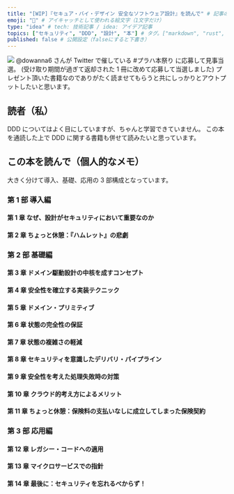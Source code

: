 ```yaml
---
title: "[WIP]『セキュア・バイ・デザイン 安全なソフトウェア設計』を読んで" # 記事のタイトル
emoji: "🐢" # アイキャッチとして使われる絵文字（1文字だけ）
type: "idea" # tech: 技術記事 / idea: アイデア記事
topics: ["セキュリティ", "DDD", "設計", "本"] # タグ。["markdown", "rust", "aws"]のように指定する
published: false # 公開設定（falseにすると下書き）
---
```


![](https://m.media-amazon.com/images/I/512NUC5YzPL._SX260_.jpg)
@dowanna6 さんが Twitter で催している #プラハ本祭り に応募して見事当選。
(受け取り期間が過ぎて返却された 1 冊に改めて応募して当選しました)
プレゼント頂いた書籍なのでありがたく読ませてもらうと共にしっかりとアウトプットしたいと思います。

## 読者（私）

DDD についてはよく目にしていますが、ちゃんと学習できていません。
この本を通読した上で DDD に関する書籍も併せて読みたいと思っています。

## この本を読んで（個人的なメモ）

大きく分けて導入、基礎、応用の 3 部構成となっています。

### 第 1 部 導入編

#### 第 1 章 なぜ、設計がセキュリティにおいて重要なのか

#### 第 2 章 ちょっと休憩：『ハムレット』の悲劇

### 第 2 部 基礎編

#### 第 3 章 ドメイン駆動設計の中核を成すコンセプト

#### 第 4 章 安全性を確立する実装テクニック

#### 第 5 章 ドメイン・プリミティブ

#### 第 6 章 状態の完全性の保証

#### 第 7 章 状態の複雑さの軽減

#### 第 8 章 セキュリティを意識したデリバリ・パイプライン

#### 第 9 章 安全性を考えた処理失敗時の対策

#### 第 10 章 クラウド的考え方によるメリット

#### 第 11 章 ちょっと休憩：保険料の支払いなしに成立してしまった保険契約

### 第 3 部 応用編

#### 第 12 章 レガシー・コードへの適用

#### 第 13 章 マイクロサービスでの指針

#### 第 14 章 最後に：セキュリティを忘れるべからず！
